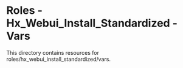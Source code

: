 # Roles - Hx_Webui_Install_Standardized - Vars

This directory contains resources for roles/hx_webui_install_standardized/vars.
